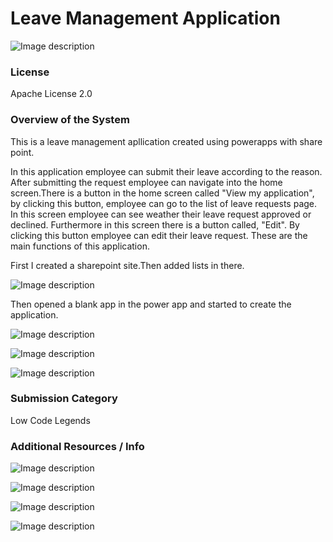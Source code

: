 # Leave Management Application


![Image description](https://dev-to-uploads.s3.amazonaws.com/uploads/articles/bygq3bcrc0lrmtdzn9vb.PNG)

<h3>License</h3>

Apache License 2.0

<h3>Overview of the System</h3>

This is a leave management apllication created using powerapps with share point.

In this application employee can submit their leave according to the reason. After submitting the request employee can navigate into the home screen.There is a button in the home screen called "View my application", by clicking this button, employee can go to the list of leave requests page. In this screen employee can see weather their leave request approved or declined. Furthermore in this screen there is a button called, "Edit". By clicking this button employee can edit their leave request. These are the main functions of this application.

First I created a sharepoint site.Then added lists in there.

![Image description](https://dev-to-uploads.s3.amazonaws.com/uploads/articles/9gtwlw2o3tjywaumxvr5.PNG)

Then opened a blank app in the power app and started to create the application.


![Image description](https://dev-to-uploads.s3.amazonaws.com/uploads/articles/g2d2lvqjyzuzdolukicx.PNG)


![Image description](https://dev-to-uploads.s3.amazonaws.com/uploads/articles/xfs9z4ftbes8hdokqunu.PNG)


![Image description](https://dev-to-uploads.s3.amazonaws.com/uploads/articles/jbjvy0ag8ief0e1n61sz.PNG)

<h3>Submission Category</h3>

Low Code Legends

<h3>Additional Resources / Info</h3>

![Image description](https://dev-to-uploads.s3.amazonaws.com/uploads/articles/bygq3bcrc0lrmtdzn9vb.PNG)


![Image description](https://dev-to-uploads.s3.amazonaws.com/uploads/articles/cv85ta87pe5q9znf58mc.PNG)


![Image description](https://dev-to-uploads.s3.amazonaws.com/uploads/articles/xl13wm91jqt9w5jon7sc.PNG)


![Image description](https://dev-to-uploads.s3.amazonaws.com/uploads/articles/4xepctd4vay80989tc4a.PNG)
